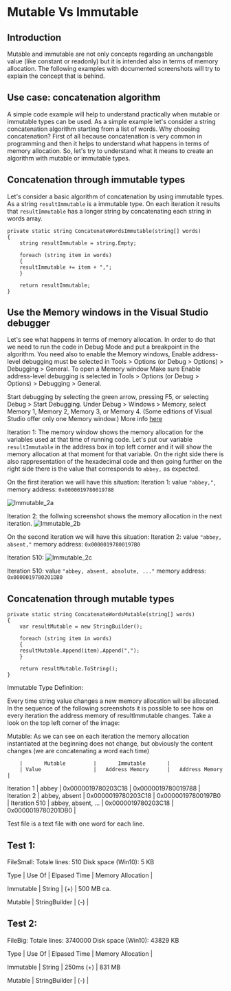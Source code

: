 # Mutable Vs Immutable


## Introduction

Mutable and immutable are not only concepts regarding an unchangable value (like constant or readonly) but it is intended also in terms of memory allocation.
The following examples with documented screenshots will try to explain the concept that is behind.


## Use case: concatenation algorithm

A simple code example will help to understand practically when mutable or immutable types can be used. As a simple example let's consider a string concatenation algorithm starting from a list of words. Why choosing concatenation? First of all because concatenation is very common in programming and then it helps to understand what happens in terms of memory allocation.
So, let's try to understand what it means to create an algorithm with mutable or immutable types.


## Concatenation through immutable types

Let's consider a basic algorithm of concatenation by using immutable types. As a string ```resultImmutable``` is a immutable type. On each iteration it results that ```resultImmutable``` has a longer string by concatenating each string in words array.

```
private static string ConcatenateWordsImmutable(string[] words)
{
    string resultImmutable = string.Empty;

    foreach (string item in words)
    {
	resultImmutable += item + ",";
    }

    return resultImmutable;
}
```

## Use the Memory windows in the Visual Studio debugger
Let's see what happens in terms of memory allocation. In order to do that we need to run the code in Debug Mode and put a breakpoint in the algorithm.
You need also to enable the Memory windows, Enable address-level debugging must be selected in Tools > Options (or Debug > Options) > Debugging > General.
To open a Memory window
Make sure Enable address-level debugging is selected in Tools > Options (or Debug > Options) > Debugging > General.

Start debugging by selecting the green arrow, pressing F5, or selecting Debug > Start Debugging.
Under Debug > Windows > Memory, select Memory 1, Memory 2, Memory 3, or Memory 4. (Some editions of Visual Studio offer only one Memory window.)
More info [here](https://docs.microsoft.com/en-us/visualstudio/debugger/memory-windows?view=vs-2022)


Iteration 1:
The memory window shows the memory allocation for the variables used at that time of running code.
Let's put our variable ```resultImmutable``` in the address box in top left corner and it will show the memory allocation at that moment for that variable.
On the right side there is also rappresentation of the hexadecimal code and then going further on the right side there is the value that corresponds to ```abbey,``` as expected.

On the first iteration we will have this situation: 
Iteration 1: value ```"abbey,"```, memory address: ```0x0000019780019788```

![Immutable_2a](https://user-images.githubusercontent.com/13406481/162569090-94b00d3f-642f-4cfb-8a60-dafc9849ef76.png)


Iteration 2:
the follwing screenshot shows the memory allocation in the next iteration.
![Immutable_2b](https://user-images.githubusercontent.com/13406481/162569383-788e9ee7-b870-4b58-8045-e98adb6cbd07.png)

On the second iteration we will have this situation: 
Iteration 2: value ```"abbey, absent,"``` memory address: ```0x00000197800197B0```


Iteration 510:
![Immutable_2c](https://user-images.githubusercontent.com/13406481/162572385-ccfc7e5c-02c1-405d-912b-f1a8efb33d3c.png)

Iteration 510: value ```"abbey, absent, absolute, ..."``` memory address: ```0x0000019780201DB0```







## Concatenation through mutable types

```
private static string ConcatenateWordsMutable(string[] words)
{
    var resultMutable = new StringBuilder();

    foreach (string item in words)
    {
	resultMutable.Append(item).Append(",");
    }

    return resultMutable.ToString();
}
```






Immutable Type
Definition:






Every time string value changes a new memory allocation will be allocated.
In the sequence of the following screenshots it is possible to see how on every iteration the address memory of resultImmutable changes. 
Take a look on the top left corner of the image: 


Mutable: 
As we can see on each iteration the memory allocation instantiated at the beginning does not change, but obviously the content changes (we are concatenating a word each time)



		|		Mutable    	   	|		Immutable    	|
		| Value					|	Address Memory 	   	|   Address Memory		|
Iteration 1 	| abbey					|	0x0000019780203C18 	|	0x0000019780019788	|
Iteration 2 	| abbey, absent				| 	0x0000019780203C18 	|	0x00000197800197B0	|
Iteration 510   | abbey, absent, ...			|   0x0000019780203C18		|	0x0000019780201DB0	|














Test file is a text file with one word for each line.

Test 1:
--------------
FileSmall: 
Totale lines: 510
Disk space (Win10): 5 KB



Type		| Use Of			| Elpased Time  | Memory Allocation	|

Immutable	| String			|          (+)  | 		500 MB ca.

Mutable		| StringBuilder		|		   (-)  | 	



Test 2:
--------------
FileBig: 
Totale lines: 3740000
Disk space (Win10): 43829 KB


Type		| Use Of			| Elpased Time  | Memory Allocation	|

Immutable	| String			|    250ms (+)  | 		831 MB

Mutable		| StringBuilder		|		   (-)  | 	
